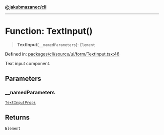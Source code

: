 [**@jakubmazanec/cli**](../README.md)

---

# Function: TextInput()

> **TextInput**(`__namedParameters`): `Element`

Defined in:
[packages/cli/source/ui/form/TextInput.tsx:46](https://github.com/jakubmazanec/tools/blob/dccfe8e5cee218e88ff4db59e4bf460975897c58/packages/cli/source/ui/form/TextInput.tsx#L46)

Text input component.

## Parameters

### \_\_namedParameters

[`TextInputProps`](../type-aliases/TextInputProps.md)

## Returns

`Element`
